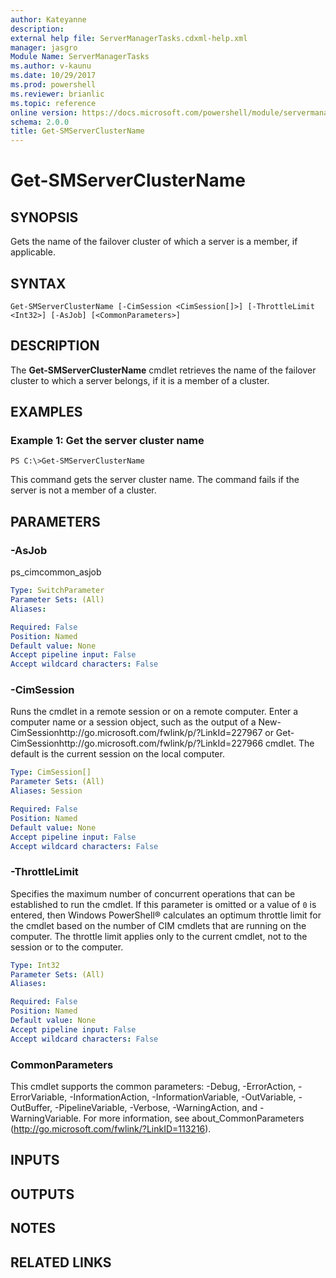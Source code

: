 ```yaml
---
author: Kateyanne
description: 
external help file: ServerManagerTasks.cdxml-help.xml
manager: jasgro
Module Name: ServerManagerTasks
ms.author: v-kaunu
ms.date: 10/29/2017
ms.prod: powershell
ms.reviewer: brianlic
ms.topic: reference
online version: https://docs.microsoft.com/powershell/module/servermanagertasks/get-smserverclustername?view=windowsserver2012r2-ps&wt.mc_id=ps-gethelp
schema: 2.0.0
title: Get-SMServerClusterName
---
```


# Get-SMServerClusterName

## SYNOPSIS
Gets the name of the failover cluster of which a server is a member, if applicable.

## SYNTAX

```
Get-SMServerClusterName [-CimSession <CimSession[]>] [-ThrottleLimit <Int32>] [-AsJob] [<CommonParameters>]
```

## DESCRIPTION
The **Get-SMServerClusterName** cmdlet retrieves the name of the failover cluster to which a server belongs, if it is a member of a cluster.

## EXAMPLES

### Example 1: Get the server cluster name
```
PS C:\>Get-SMServerClusterName
```

This command gets the server cluster name.
The command fails if the server is not a member of a cluster.

## PARAMETERS

### -AsJob
ps_cimcommon_asjob

```yaml
Type: SwitchParameter
Parameter Sets: (All)
Aliases: 

Required: False
Position: Named
Default value: None
Accept pipeline input: False
Accept wildcard characters: False
```

### -CimSession
Runs the cmdlet in a remote session or on a remote computer.
Enter a computer name or a session object, such as the output of a New-CimSessionhttp://go.microsoft.com/fwlink/p/?LinkId=227967 or Get-CimSessionhttp://go.microsoft.com/fwlink/p/?LinkId=227966 cmdlet.
The default is the current session on the local computer.

```yaml
Type: CimSession[]
Parameter Sets: (All)
Aliases: Session

Required: False
Position: Named
Default value: None
Accept pipeline input: False
Accept wildcard characters: False
```

### -ThrottleLimit
Specifies the maximum number of concurrent operations that can be established to run the cmdlet.
If this parameter is omitted or a value of `0` is entered, then Windows PowerShell® calculates an optimum throttle limit for the cmdlet based on the number of CIM cmdlets that are running on the computer.
The throttle limit applies only to the current cmdlet, not to the session or to the computer.

```yaml
Type: Int32
Parameter Sets: (All)
Aliases: 

Required: False
Position: Named
Default value: None
Accept pipeline input: False
Accept wildcard characters: False
```

### CommonParameters
This cmdlet supports the common parameters: -Debug, -ErrorAction, -ErrorVariable, -InformationAction, -InformationVariable, -OutVariable, -OutBuffer, -PipelineVariable, -Verbose, -WarningAction, and -WarningVariable. For more information, see about_CommonParameters (http://go.microsoft.com/fwlink/?LinkID=113216).

## INPUTS

## OUTPUTS

## NOTES

## RELATED LINKS

